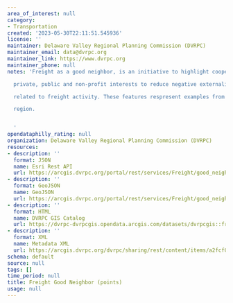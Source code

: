 ```yaml
---
area_of_interest: null
category:
- Transportation
created: '2023-05-30T22:11:51.545936'
license: ''
maintainer: Delaware Valley Regional Planning Commission (DVRPC)
maintainer_email: data@dvrpc.org
maintainer_link: https://www.dvrpc.org
maintainer_phone: null
notes: 'Freight as a good neighbor, is an initiative to highlight cooperation across

  private, public and non-profit interests to reduce negative externalities

  related to freight activity. These features respresent examples from the DVRPC

  region.


  '
opendataphilly_rating: null
organization: Delaware Valley Regional Planning Commission (DVRPC)
resources:
- description: ''
  format: JSON
  name: Esri Rest API
  url: https://arcgis.dvrpc.org/portal/rest/services/Freight/good_neighbor_pts/FeatureServer/0
- description: ''
  format: GeoJSON
  name: GeoJSON
  url: https://arcgis.dvrpc.org/portal/rest/services/Freight/good_neighbor_pts/FeatureServer/0/query?where=1=1&outsr=4326&outfields=*&f=geojson
- description: ''
  format: HTML
  name: DVRPC GIS Catalog
  url: https://dvrpc-dvrpcgis.opendata.arcgis.com/datasets/dvrpcgis::freight-good-neighbor-points
- description: ''
  format: XML
  name: Metadata XML
  url: https://arcgis.dvrpc.org/dvrpc/sharing/rest/content/items/a2fcf05ba150492cb4bbac12dcbcccfc/info/metadata/metadata.xml?format=default
schema: default
source: null
tags: []
time_period: null
title: Freight Good Neighbor (points)
usage: null
---
```

